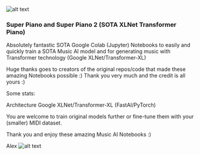 ![alt text](https://github.com/asigalov61/SuperPiano/raw/master/Super%20Piano%20Roll%201.png?raw=true)
### Super Piano and Super Piano 2 (SOTA XLNet Transformer Piano)
Absolutely fantastic SOTA Google Colab (Jupyter) Notebooks to easily and quickly train a SOTA Music AI model and for generating music with Transformer technology (Google XLNet/Transformer-XL)

Huge thanks goes to creators of the original repos/code that made these amazing Notebooks possible :) Thank you very much and the credit is all yours :)

Some stats:


Architecture Google XLNet/Transformer-XL (FastAI/PyTorch)

You are welcome to train original models further or fine-tune them with your (smaller) MIDI dataset.

Thank you and enjoy these amazing Music AI Notebooks :)

Alex
![alt text](https://github.com/asigalov61/SuperPiano/raw/master/Super%20Piano%20Roll%202.png?raw=true)
